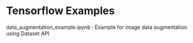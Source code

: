 # Tensorflow Examples
data_augmentation_example.ipynb : Example for image data augmentation using Dataset API

